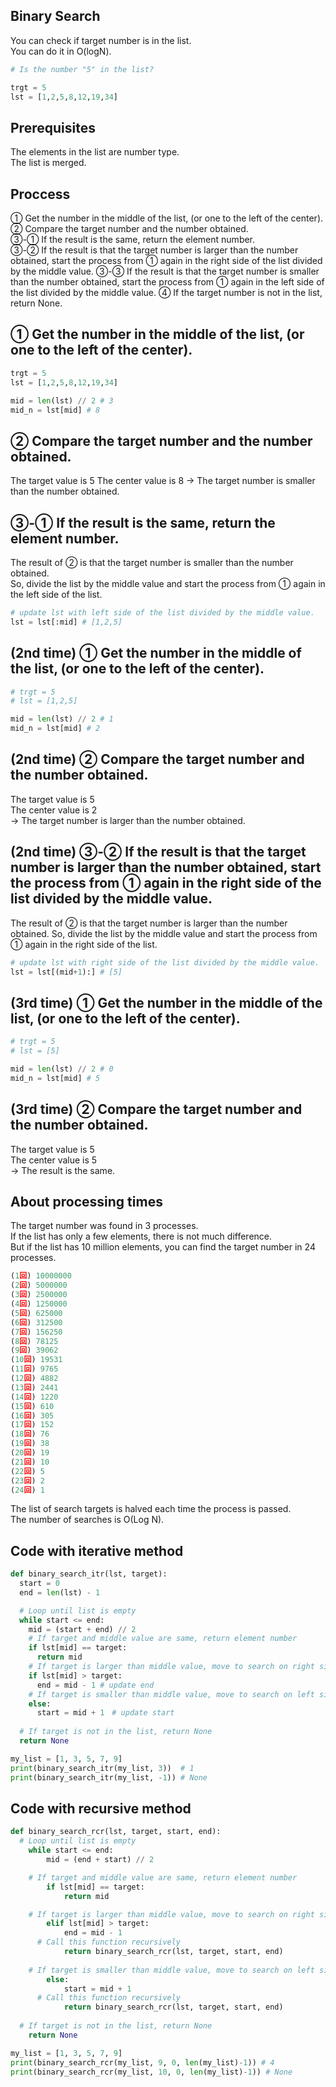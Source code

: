 ## Binary Search
You can check if target number is in the list.    
You can do it in O(logN).    

```py
# Is the number "5" in the list?

trgt = 5
lst = [1,2,5,8,12,19,34]
```

## Prerequisites
The elements in the list are number type.   
The list is merged.    

## Proccess
① Get the number in the middle of the list, (or one to the left of the center).    
② Compare the target number and the number obtained.    
③-① If the result is the same, return the element number.   
③-② If the result is that the target number is larger than the number obtained, start the process from ① again in the right side of the list divided by the middle value.
③-③ If the result is that the target number is smaller than the number obtained, start the process from ① again in the left side of the list divided by the middle value.
④ If the target number is not in the list, return None.  

## ① Get the number in the middle of the list, (or one to the left of the center).

```py
trgt = 5
lst = [1,2,5,8,12,19,34]

mid = len(lst) // 2 # 3
mid_n = lst[mid] # 8
```

## ② Compare the target number and the number obtained.
The target value is 5
The center value is 8
-> The target number is smaller than the number obtained.

## ③-① If the result is the same, return the element number.
The result of ② is that the target number is smaller than the number obtained.   
So, divide the list by the middle value and start the process from ① again in the left side of the list.   

```py
# update lst with left side of the list divided by the middle value.
lst = lst[:mid] # [1,2,5]
```

## (2nd time) ① Get the number in the middle of the list, (or one to the left of the center).
```py
# trgt = 5
# lst = [1,2,5]

mid = len(lst) // 2 # 1
mid_n = lst[mid] # 2
```

## (2nd time) ② Compare the target number and the number obtained.
The target value is 5   
The center value is 2   
-> The target number is larger than the number obtained.    

## (2nd time) ③-② If the result is that the target number is larger than the number obtained, start the process from ① again in the right side of the list divided by the middle value.
The result of ② is that the target number is larger than the number obtained.
So, divide the list by the middle value and start the process from ① again in the right side of the list.

```py
# update lst with right side of the list divided by the middle value.
lst = lst[(mid+1):] # [5]
```

## (3rd time) ① Get the number in the middle of the list, (or one to the left of the center).
```py
# trgt = 5
# lst = [5]

mid = len(lst) // 2 # 0
mid_n = lst[mid] # 5
```
## (3rd time) ② Compare the target number and the number obtained.
The target value is 5   
The center value is 5   
-> The result is the same.

## About processing times
The target number was found in 3 processes.   
If the list has only a few elements, there is not much difference.    
But if the list has 10 million elements, you can find the target number in 24 processes.    
```py
(1回) 10000000
(2回) 5000000
(3回) 2500000
(4回) 1250000
(5回) 625000
(6回) 312500
(7回) 156250
(8回) 78125
(9回) 39062
(10回) 19531
(11回) 9765
(12回) 4882
(13回) 2441
(14回) 1220
(15回) 610
(16回) 305
(17回) 152
(18回) 76
(19回) 38
(20回) 19
(21回) 10
(22回) 5
(23回) 2
(24回) 1
```  
The list of search targets is halved each time the process is passed.   
The number of searches is O(Log N).   

## Code with iterative method
```py
def binary_search_itr(lst, target):
  start = 0
  end = len(lst) - 1

  # Loop until list is empty
  while start <= end:
    mid = (start + end) // 2
    # If target and middle value are same, return element number
    if lst[mid] == target:
      return mid
    # If target is larger than middle value, move to search on right side of list
    if lst[mid] > target:
      end = mid - 1 # update end
    # If target is smaller than middle value, move to search on left side of list
    else:
      start = mid + 1　# update start
  
  # If target is not in the list, return None
  return None

my_list = [1, 3, 5, 7, 9]
print(binary_search_itr(my_list, 3))  # 1
print(binary_search_itr(my_list, -1)) # None
```

## Code with recursive method
```py
def binary_search_rcr(lst, target, start, end):
  # Loop until list is empty
	while start <= end:
		mid = (end + start) // 2

    # If target and middle value are same, return element number
		if lst[mid] == target:
			return mid

    # If target is larger than middle value, move to search on right side of list
		elif lst[mid] > target:
			end = mid - 1
      # Call this function recursively
			return binary_search_rcr(lst, target, start, end)
    
    # If target is smaller than middle value, move to search on left side of list
		else:
			start = mid + 1
      # Call this function recursively
			return binary_search_rcr(lst, target, start, end)
  
  # If target is not in the list, return None
	return None

my_list = [1, 3, 5, 7, 9]
print(binary_search_rcr(my_list, 9, 0, len(my_list)-1)) # 4
print(binary_search_rcr(my_list, 10, 0, len(my_list)-1)) # None
```

